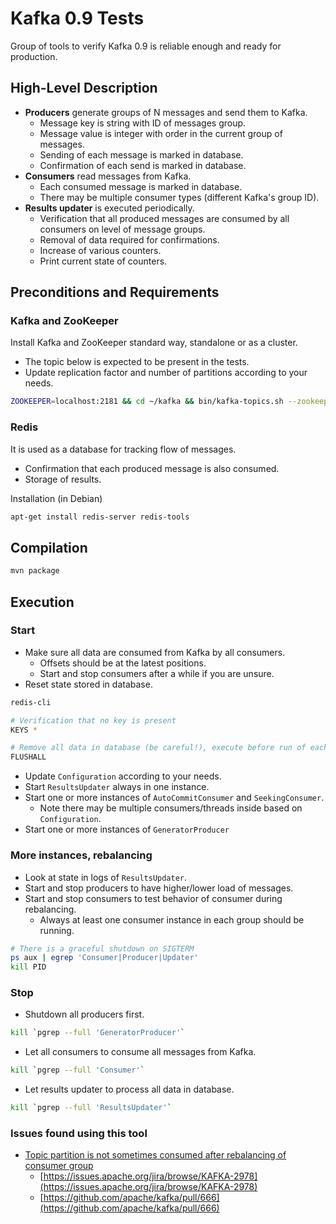 Kafka 0.9 Tests
===============

Group of tools to verify Kafka 0.9 is reliable enough and ready for production.


High-Level Description
----------------------

- **Producers** generate groups of N messages and send them to Kafka.
    - Message key is string with ID of messages group.
    - Message value is integer with order in the current group of messages.
    - Sending of each message is marked in database.
    - Confirmation of each send is marked in database.
- **Consumers** read messages from Kafka.
    - Each consumed message is marked in database.
    - There may be multiple consumer types (different Kafka's group ID).
- **Results updater** is executed periodically.
    - Verification that all produced messages are consumed by all consumers on level of message groups.
    - Removal of data required for confirmations.
    - Increase of various counters.
    - Print current state of counters.


Preconditions and Requirements
------------------------------

### Kafka and ZooKeeper

Install Kafka and ZooKeeper standard way, standalone or as a cluster.

- The topic below is expected to be present in the tests.
- Update replication factor and number of partitions according to your needs.

````sh
ZOOKEEPER=localhost:2181 && cd ~/kafka && bin/kafka-topics.sh --zookeeper $ZOOKEEPER --create --replication-factor 1 --partitions 9 --topic kafka-test
````


### Redis

It is used as a database for tracking flow of messages.

- Confirmation that each produced message is also consumed.
- Storage of results.

Installation (in Debian)

````sh
apt-get install redis-server redis-tools
````


Compilation
-----------

````sh
mvn package
````


Execution
---------

### Start

- Make sure all data are consumed from Kafka by all consumers.
    - Offsets should be at the latest positions.
    - Start and stop consumers after a while if you are unsure.
- Reset state stored in database.

````sh
redis-cli

# Verification that no key is present
KEYS *

# Remove all data in database (be careful!), execute before run of each test 
FLUSHALL
````

- Update `Configuration` according to your needs.
- Start `ResultsUpdater` always in one instance.
- Start one or more instances of `AutoCommitConsumer` and `SeekingConsumer`.
    - Note there may be multiple consumers/threads inside based on `Configuration`.
- Start one or more instances of `GeneratorProducer`


### More instances, rebalancing

- Look at state in logs of `ResultsUpdater`.
- Start and stop producers to have higher/lower load of messages.
- Start and stop consumers to test behavior of consumer during rebalancing.
    - Always at least one consumer instance in each group should be running.

````sh
# There is a graceful shutdown on SIGTERM
ps aux | egrep 'Consumer|Producer|Updater'
kill PID
````


### Stop

- Shutdown all producers first.

````sh
kill `pgrep --full 'GeneratorProducer'`
````

- Let all consumers to consume all messages from Kafka.
    
````sh
kill `pgrep --full 'Consumer'`
````

- Let results updater to process all data in database.

````sh
kill `pgrep --full 'ResultsUpdater'`
````


### Issues found using this tool

- [Topic partition is not sometimes consumed after rebalancing of consumer group](https://github.com/avast/kafka-tests/tree/issue1/issues/1_rebalancing)
    - [https://issues.apache.org/jira/browse/KAFKA-2978](https://issues.apache.org/jira/browse/KAFKA-2978)
    - [https://github.com/apache/kafka/pull/666](https://github.com/apache/kafka/pull/666)
